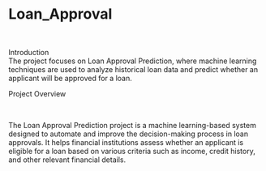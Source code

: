 # Loan_Approval
<br>

Introduction
<br>
The project focuses on Loan Approval Prediction, where machine learning techniques are used to analyze historical loan data and predict whether an applicant will be approved for a loan.
<br>

Project Overview

<br>

The Loan Approval Prediction project is a machine learning-based system designed to automate and improve the decision-making process in loan approvals. It helps financial institutions assess whether an applicant is eligible for a loan based on various criteria such as income, credit history, and other relevant financial details.
